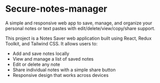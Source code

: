 # Secure-notes-manager
A simple and responsive web app to save, manage, and organize your personal notes or text pastes with edit/delete/view/copy/share support.

This project is a Notes Saver web application built using React, Redux Toolkit, and Tailwind CSS. It allows users to:

- Add and save notes locally
- View and manage a list of saved notes
- Edit or delete any note
- Share individual notes with a simple share button
- Responsive design that works across devices
